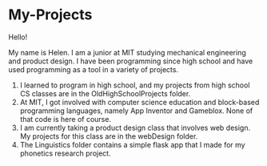My-Projects
===========

Hello!

My name is Helen. I am a junior at MIT studying mechanical engineering and product design. I have been programming since high school and have used programming as a tool in a variety of projects.

1. I learned to program in high school, and my projects from high school CS classes are in the OldHighSchoolProjects folder. 
2. At MIT, I got involved with computer science education and block-based programming languages, namely App Inventor and Gameblox. None of that code is here of course.
3. I am currently taking a product design class that involves web design. My projects for this class are in the webDesign folder.
4. The Linguistics folder contains a simple flask app that I made for my phonetics research project.
